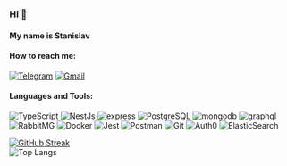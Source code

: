 ### Hi 👋
#### My name is Stanislav


#### How to reach me: 

[![Telegram](https://img.shields.io/badge/Telegram-151515??style=for-the-badge&logo=telegram)](https://t.me/Valefhart)
[![Gmail](https://img.shields.io/badge/Gmail-151515??style=for-the-badge&logo=gmail)](mailto:stanislaworonin@gmail.com)

#### Languages and Tools: 

![TypeScript](https://img.shields.io/badge/TypeScript-151515??style=for-the-badge&logo=TypeScript&logoWidth=20) 
![NestJs](https://img.shields.io/badge/NestJs-151515??style=for-the-badge&logo=NestJs&logoColor=e0234e&logoWidth=20)
![express](https://img.shields.io/badge/express-151515??style=for-the-badge&logo=express&logoWidth=21)
![PostgreSQL](https://img.shields.io/badge/PostgreSQL-151515??style=for-the-badge&logo=postgresql)
![mongodb](https://img.shields.io/badge/mongodb-151515??style=for-the-badge&logo=mongodb)
![graphql](https://img.shields.io/badge/graphql-151515??style=for-the-badge&logo=graphql&logoWidth=22)\
![RabbitMG](https://img.shields.io/badge/RabbitMG-151515??style=for-the-badge&logo=rabbitmq)
![Docker](https://img.shields.io/badge/Docker-151515??style=for-the-badge&logo=docker)
![Jest](https://img.shields.io/badge/Jest-151515??style=for-the-badge&logo=jest&logoWidth=20)
![Postman](https://img.shields.io/badge/Postman-151515??style=for-the-badge&logo=postman)
![Git](https://img.shields.io/badge/Git-151515??style=for-the-badge&logo=git)
![Auth0](https://img.shields.io/badge/Auth0-151515??style=for-the-badge&logo=auth0)
![ElasticSearch](https://img.shields.io/badge/ElasticSearch-151515??style=for-the-badge&logo=Elastic)

[![GitHub Streak](https://streak-stats.demolab.com?user=StanislaWoronin&theme=dark&card_width=507&count_private=true)](https://git.io/streak-stats)\
![Top Langs](https://github-readme-stats.vercel.app/api/top-langs/?username=StanislaWoronin&layout=compact&theme=dark&card_width=507&count_private=false)

